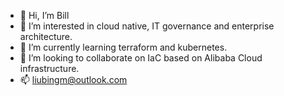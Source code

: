 - 👋 Hi, I’m Bill
- 👀 I’m interested in cloud native, IT governance and enterprise architecture.
- 🌱 I’m currently learning terraform and kubernetes.
- 💞️ I’m looking to collaborate on IaC based on Alibaba Cloud infrastructure.
- 📫 liubingm@outlook.com

<!---
liubingm/liubingm is a ✨ special ✨ repository because its `README.md` (this file) appears on your GitHub profile.
You can click the Preview link to take a look at your changes.
--->

